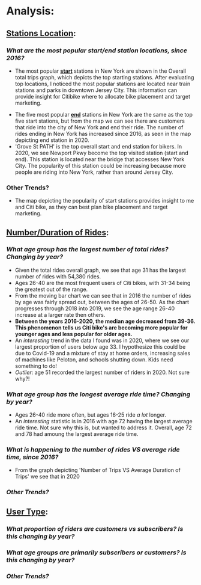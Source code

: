 # Analysis:

## <ins>Stations Location</ins>:
### *What are the most popular start/end station locations, since 2016?*
  * The most popular <ins>**start**</ins> stations in New York are shown in the Overall total trips graph, which depicts the top starting stations. After evaluating top locations, I noticed the most popular stations are located near train stations and parks in downtown Jersey City. This information can provide insight for Citibike where to allocate bike placement and target marketing.</p>
  * The five most popular <ins>**end**</ins> stations in New York are the same as the top five start stations, but from the map we can see there are customers that ride into the city of New York and end their ride. The number of rides ending in New York has increased since 2016, as seen in the map depicting end station in 2020.
  * 'Grove St PATH' is the top overall start and end station for bikers. In 2020, we see Newport Pkwy become the top visited station (start and end). This station is located near the bridge that accesses New York City. The popularity of this station could be increasing because more people are riding into New York, rather than around Jersey City.
### Other Trends?
  * The map depicting the popularity of start stations provides insight to me and Citi bike, as they can best plan bike placement and target marketing.

## <ins>Number/Duration of Rides</ins>:
### *What age group has the largest number of total rides? Changing by year?*
  * Given the total rides overall graph, we see that age 31 has the largest number of rides with 54,380 rides. 
  * Ages 26-40 are the most frequent users of Citi bikes, with 31-34 being the greatest out of the range. 
  * From the moving bar chart we can see that in 2016 the number of rides by age was fairly spread out, between the ages of 26-50. As the chart progresses through 2018 into 2019, we see the age range 26-40 increase at a larger rate then others. 
  * **Between the years 2016-2020, the median age decreased from 39-36. This phenomenon tells us Citi bike's are becoming more popular for younger ages and less popular for older ages.**
  * An *interesting* trend in the data I found was in 2020, where we see our largest proportion of users below age 33. I hypothesize this could be due to Covid-19 and a mixture of stay at home orders, increasing sales of machines like Peloton, and schools shutting down. Kids need something to do!
  * *Outlier*: age 51 recorded the largest number of riders in 2020. Not sure why?!
### *What age group has the longest average ride time? Changing by year?*
  * Ages 26-40 ride more often, but ages 16-25 ride *a lot* longer.
  * An *interesting* statistic is in 2016 with age 72 having the largest average ride time. Not sure why this is, but wanted to address it. Overall, age 72 and 78 had amoung the largest average ride time.
### *What is happening to the number of rides VS average ride time, since 2016?*
  * From the graph depicting 'Number of Trips VS Average Duration of Trips' we see that in 2020 
### *Other Trends?*

## <ins>User Type</ins>:
### *What proportion of riders are customers vs subscribers? Is this changing by year?*

### *What age groups are primarily subscribers or customers? Is this changing by year?*

### *Other Trends?*
